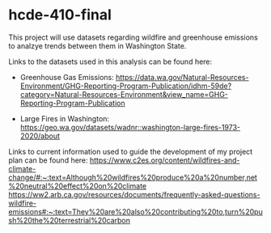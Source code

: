 # hcde-410-final

This project will use datasets regarding wildfire and greenhouse emissions to analzye trends between them in Washington State. 

Links to the datasets used in this analysis can be found here:
* Greenhouse Gas Emissions: https://data.wa.gov/Natural-Resources-Environment/GHG-Reporting-Program-Publication/idhm-59de?category=Natural-Resources-Environment&view_name=GHG-Reporting-Program-Publication

* Large Fires in Washington: https://geo.wa.gov/datasets/wadnr::washington-large-fires-1973-2020/about

Links to current information used to guide the development of my project plan can be found here:
https://www.c2es.org/content/wildfires-and-climate-change/#:~:text=Although%20wildfires%20produce%20a%20number,net%20neutral%20effect%20on%20climate
https://ww2.arb.ca.gov/resources/documents/frequently-asked-questions-wildfire-emissions#:~:text=They%20are%20also%20contributing%20to,turn%20push%20the%20terrestrial%20carbon